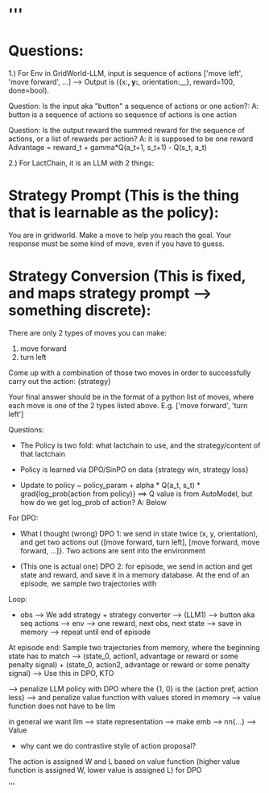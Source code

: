 '''
=========
Questions: 
=========

1.) For Env in GridWorld-LLM, input is sequence of actions ['move left', 'move forward', ...] 
--> Output is ({x:__, y:__, orientation:__}, reward=100, done=bool). 

Question: Is the input aka "button" a sequence of actions or one action?: 
A: button is a sequence of actions so sequence of actions is one action

Question: Is the output reward the summed reward for the sequence of actions, or a list of rewards per action?
A: it is supposed to be one reward 
Advantage = reward_t + gamma*Q(a_t+1, s_t+1) - Q(s_t, a_t)


2.) For LactChain, it is an LLM with 2 things:

Strategy Prompt (This is the thing that is learnable as the policy):
============== 
You are in gridworld. Make a move to help you reach the goal. 
Your response must be some kind of move, even if you have to guess. 

Strategy Conversion (This is fixed, and maps strategy prompt --> something discrete): 
===================
There are only 2 types of moves you can make:

1. move forward
2. turn left

Come up with a combination of those two moves in order
to successfully carry out the action: {strategy}

Your final answer should be in the format of a python list 
of moves, where each move is one of the 2 types listed above.
E.g. ['move forward', 'turn left']

Questions: 
- The Policy is two fold: what lactchain to use, and the strategy/content of that lactchain
- Policy is learned via DPO/SinPO on data {strategy win, strategy loss}

- Update to policy ~ policy_param + alpha * Q(a_t, s_t) * grad{log_prob(action from policy)}
==> Q value is from AutoModel, but how do we get log_prob of action?
A: Below  

For DPO: 
- What I thought (wrong) DPO 1: we send in state twice (x, y, orientation), and get two actions out {[move forward, turn left], 
[move forward, move forward, ...]}. Two actions are sent into the environment 


-  (This one is actual one) DPO 2: for episode, we send in action and get state and reward, and save it in a memory database. 
At the end of an episode, we sample two trajectories with 


Loop: 
- obs --> We add strategy + strategy converter --> (LLM1) --> button aka seq actions --> env 
--> one reward, next obs, next state --> save in memory --> repeat until end of episode 

At episode end: 
Sample two trajectories from memory, where the beginning state has to match
--> (state_0, action1, advantage or reward or some penalty signal) + (state_0, action2, advantage or reward or some penalty signal)
--> Use this in DPO, KTO

--> penalize LLM policy with DPO where the {1, 0} is the {action pref, action less}
--> and penalize value function with values stored in memory 
--> value function does not have to be llm

in general we want llm --> state representation --> make emb --> nn{...} --> Value 

- why cant we do contrastive style of action proposal?

The action is assigned W and L based on value function 
(higher value function is assigned W, lower value is assigned L) for DPO


'''